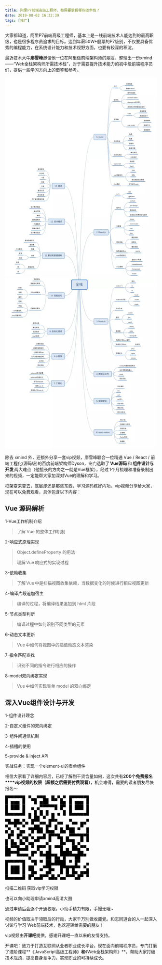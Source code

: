 ```yaml
---
title: 阿里P7前端高级工程师，都需要掌握哪些技术栈？
date: 2019-08-02 16:32:39
tags: [推广]
---
```


大家都知道，阿里P7前端高级工程师，基本上是一线前端技术人能达到的最高职级，也是很多程序员追求的目标。达到年薪50W+股票的P7级别，不仅要具备优秀的编程能力，在系统设计能力和技术视野方面，也要有较深的积淀。

最近技术大牛**廖雪峰**邀请他一位在阿里做前端架构师的朋友，整理出一份xmind——“Web全栈架构师所需技术栈”，对于需要提升技术能力的初中级前端程序员们，提供一些学习方向上的借鉴和参考。

<!-- more -->

![](/asset/a/vip-kaikeba-vue-lesson-1.png) 
![](/asset/a/vip-kaikeba-vue-lesson-2.png)

除去 xmind 外，还额外分享一套vip视频，廖雪峰联合一位精通 Vue / React / 前端工程化(源码级)的百度前端架构师Dyson，专门选取了 **Vue源码** 和 **组件设计与开发** 两大难点（他擅长的方向之一就是Vue框架），经过 1个月梳理和准备录制出来的视频，一定能帮大家加深对Vue的理解和学习。

框架变来变去，底层却还是那些东西，学习源码练好内功。vip视频分享给大家，现在可以免费观看，具体包含以下内容：

## [](#Vue-源码解析 "Vue 源码解析")Vue 源码解析

1-Vue工作机制介绍

> 了解 Vue 的整体工作机制

2-响应式原理实现

> Object.defineProperty 的用法
> 
> 理解 Vue 响应式的实现过程

3-依赖收集

> 了解 Vue 中是扫描视图收集依赖，当数据变化的时候进行相应视图更新

4-编译片段追加宿主

> 编译的过程，将编译结果追加到 html 片段

5-节点类型判断

> 编译过程中如何识别不同类型的元素

6-动态文本更新

> Vue 中如何将视图中的插值动态文本渲染

7-指令匹配查找

> 识别不同的指令进行相应的操作

8-model双向绑定实现

> Vue 中如何实现表单 model 的双向绑定

## [](#深入Vue组件设计与开发 "深入Vue组件设计与开发")深入Vue组件设计与开发

1-组件设计理念

2-自定义组件的双向绑定

3-组件间通信机制

4-插槽的使用

5-provide & inject API

实战任务：实现一个element-ui的表单组件

相信大家看了详细内容后，已经了解到干货含量如何，这次共有**200个免费报名****vip视频的权限（超额之后需要付费观看）**，机会难得，需要的读者朋友尽快报名～

![](/asset/a/vip-kaikeba-vue-lesson-3.png)

 

扫描二维码 获取vip学习权限

 

也可以向小助理申请xmind高清大图

 

通过申请后会逐个开通权限，小助手精力有限，手慢无哦~

视频的价值取决于领取后的行动，大家千万别做收藏党。和志同道合的人一起深入讨论与学习 Web前端技术，也欢迎转给需要的朋友！

vip视频由**开课吧**提供，感谢开课吧一直以来的友情支持。

开课吧：致力于打造互联网从业者职业成长平台。现在面向前端程序员，专门打磨了进阶课程**《JavaScript高级工程师》**和**《Web全栈架构师》**，帮助大家打破技术瓶颈，提高自身竞争力，实现职业的可持续成长。
